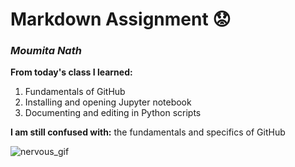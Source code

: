 # Markdown Assignment 😟

### *Moumita Nath*

**From today's class I learned:**
   1. Fundamentals of GitHub
   2. Installing and opening Jupyter notebook
   3. Documenting and editing in Python scripts

**I am still confused with:** the fundamentals and specifics of GitHub

![nervous_gif](https://media.giphy.com/media/13Cmju3maIjStW/giphy.gif) 


```python

```
